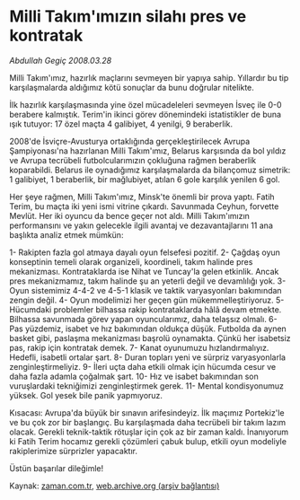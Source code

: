 # Milli Takım'ımızın silahı pres ve kontratak

*Abdullah Gegiç 2008.03.28*

<tr><td class="metin" colspan="2" style="padding-top: 20px; padding-left: 5px; padding-right: 10px;">Milli Takım'ımız, hazırlık maçlarını sevmeyen bir yapıya sahip. Yıllardır bu tip karşılaşmalarda aldığımız kötü sonuçlar da bunu doğrular nitelikte.</td></tr><tr><td class="metin" colspan="2" style="padding-top: 20px; padding-left: 5px; padding-right: 10px;"><p>İlk hazırlık karşılaşmasında yine özel mücadeleleri sevmeyen İsveç ile 0-0 berabere kalmıştık. Terim'in ikinci görev dönemindeki istatistikler de buna ışık tutuyor: 17 özel maçta 4 galibiyet, 4 yenilgi, 9 beraberlik.
<p> 2008'de İsviçre-Avusturya ortaklığında gerçekleştirilecek Avrupa Şampiyonası'na hazırlanan Milli Takım'ımız, Belarus karşısında da bol yıldız ve Avrupa tecrübeli futbolcularımızın çokluğuna rağmen beraberlik koparabildi. Belarus ile oynadığımız karşılaşmalarda da bilançomuz simetrik: 1 galibiyet, 1 beraberlik, bir mağlubiyet, atılan 6 gole karşılık yenilen 6 gol. 
<p> Her şeye rağmen, Milli Takım'ımız, Minsk'te önemli bir prova yaptı. Fatih Terim, bu maçta iki yeni ismi vitrine çıkardı. Savunmada Ceyhun, forvette Mevlüt. Her iki oyuncu da bence geçer not aldı. Milli Takım'ımızın performansını ve yakın gelecekle ilgili avantaj ve dezavantajlarını 11 ana başlıkta analiz etmek mümkün: 
<p> 1- Rakipten fazla gol atmaya dayalı oyun felsefesi pozitif. 2- Çağdaş oyun konseptinin temeli olarak organizeli, koordineli, takım halinde pres mekanizması. Kontrataklarda ise Nihat ve Tuncay'la gelen etkinlik. Ancak pres mekanizmamız, takım halinde şu an yeterli değil ve devamlılığı yok. 3- Oyun sistemimiz 4-4-2 ve 4-5-1 klasik ve taktik varyasyonları bakımından zengin değil. 4- Oyun modelimizi her geçen gün mükemmelleştiriyoruz. 5- Hücumdaki problemler bilhassa rakip kontrataklarda hâlâ devam etmekte. Bilhassa savunmada görev yapan oyuncularımız, daha telaşsız olmalı. 6- Pas yüzdemiz, isabet ve hız bakımından oldukça düşük. Futbolda da aynen basket gibi, paslaşma mekanizması başrolü oynamakta. Çünkü her isabetsiz pas, rakip için kontratak demek. 7- Kanat oyunumuzu hızlandırmalıyız. Hedefli, isabetli ortalar şart. 8- Duran topları yeni ve sürpriz varyasyonlarla zenginleştirmeliyiz. 9- İleri uçta daha etkili olmak için hücumda cesur ve daha fazla adamla çoğalmak şart. 10- Hız ve isabet bakımından son vuruşlardaki tekniğimizi zenginleştirmek gerek. 11- Mental kondisyonumuz yüksek. Gol yesek bile panik yapmıyoruz. 
<p> Kısacası: Avrupa'da büyük bir sınavın arifesindeyiz. İlk maçımız Portekiz'le ve bu çok zor bir başlangıç. Bu karşılaşmada daha tecrübeli bir takım lazım olacak. Gerekli teknik-taktik rötuşlar için çok az bir zaman kaldı. İnanıyorum ki Fatih Terim hocamız gerekli çözümleri çabuk bulup, etkili oyun modeliyle rakiplerimize sürprizler yapacaktır.
<p> Üstün başarılar dileğimle!<br/></p></p></p></p></p></p></td></tr>

Kaynak: [zaman.com.tr](http://zaman.com.tr/yazar.do?yazino=670181), [web.archive.org (arşiv bağlantısı)](http://web.archive.org/web/20080828205436/http://zaman.com.tr:80/yazar.do?yazino=670181)
